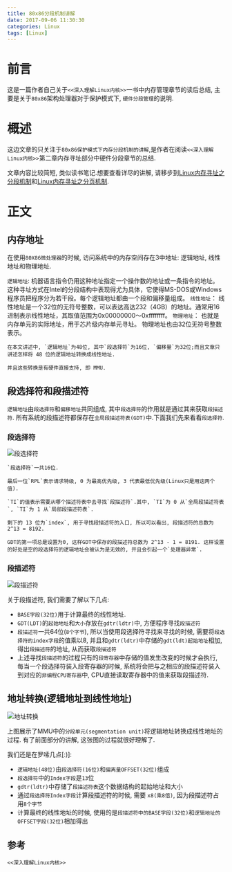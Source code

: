 ```yaml
---
title: 80x86分段机制讲解
date: 2017-09-06 11:30:30
categories: Linux
tags: [Linux]
---
```


# 前言

这是一篇作者自己关于`<<深入理解Linux内核>>`一书中内存管理章节的读后总结, 主要是关于`80x86`架构处理器对于保护模式下, `硬件分段管理`的说明.

<!--more-->

# 概述

这边文章的只关注于`80x86保护模式下内存分段机制的讲解`,是作者在阅读`<<深入理解Linux内核>>`第二章内存寻址部分中硬件分段章节的总结.

文章内容比较简短, 类似读书笔记.想要查看详尽的讲解, 请移步到[Linux内存寻址之分段机制](/2017/08/15/Linux内存寻址之分段机制)和[Linux内存寻址之分页机制](/2017/08/15/Linux内存寻址之分页机制).

# 正文

## 内存地址

在使用`80X86微处理器`的时候, 访问系统中的内存空间存在3中地址: 逻辑地址, 线性地址和物理地址.

`逻辑地址`:
机器语言指令仍用这种地址指定一个操作数的地址或一条指令的地址。 这种寻址方式在Intel的分段结构中表现得尤为具体，它使得MS-DOS或Windows程序员把程序分为若干段。每个逻辑地址都由一个段和偏移量组成。
`线性地址`：
线性地址是一个32位的无符号整数，可以表达高达232（4GB）的地址。通常用16进制表示线性地址，其取值范围为0x00000000～0xffffffff。
`物理地址`：
也就是内存单元的实际地址，用于芯片级内存单元寻址。 物理地址也由32位无符号整数表示。

```
在本文讲述中, `逻辑地址`为48位, 其中`段选择符`为16位, `偏移量`为32位;而且文章只讲述怎样将 48 位的逻辑地址转换成线性地址.

并且这些转换是有硬件直接支持, 即 MMU.
```

## 段选择符和段描述符

`逻辑地址`由`段选择符`和`偏移地址`共同组成, 其中`段选择符`的作用就是通过其来获取`段描述符`. 所有系统的段描述符都保存在`全局段描述符表(GDT)`中.下面我们先来看看`段选择符`.

### 段选择符

![段选择符](/images/selector.jpg)

```
`段选择符`一共16位. 

最后一位`RPL`表示请求特级, 0 为最高优先级, 3 代表最低优先级(Linux只是用这两个值).

`TI`的值表示需要从哪个描述符表中去寻找`段描述符`.其中, `TI`为 0 从`全局段描述符表`, `TI`为 1 从`局部段描述符表`. 

剩下的 13 位为`index`, 用于寻找段描述符的入口, 所以可以看出, 段描述符的总数为 2^13 = 8192.

GDT的第一项总是设置为0, 这样GDT中保存的段描述符总数为 2^13 - 1 = 8191. 这样设置的好处是空的段选择符的逻辑地址会被认为是无效的, 并且会引起一个`处理器异常`.
```

### 段描述符

![段描述符](/images/descriptor.jpg)

关于段描述符, 我们需要了解以下几点:

- `BASE字段(32位)`用于计算最终的线性地址.
- `GDT(LDT)`的`起始地址`和`大小`存放在`gdtr(ldtr)`中, 方便程序寻找`段描述符`
- `段描述符`一共64位(`8个字节`), 所以当使用段选择符寻找来寻找的时候, 需要将`段选择符的index字段`的值乘以8, 并且和`gdtr(ldtr)`中存储的`gdt(ldt)起始地址`相加,得出`段描述符`的地址, 从而获取`段描述符`
- 上述寻找`段描述符`的过程只有的`段寄存器`中存储的值发生改变的时候才会执行, 每当一个段选择符装入段寄存器的时候, 系统将会把与之相应的段描述符装入到对应的`非编程CPU寄存器`中, CPU直接读取寄存器中的值来获取段描述符.

## 地址转换(逻辑地址到线性地址)

![地址转换](/images/exchange.jpg)

上图展示了MMU中的`分段单元(segmentation unit)`将逻辑地址转换成线性地址的过程. 有了前面部分的讲解, 这张图的过程就很好理解了.


我们还是在罗嗦几点[:)]:

- `逻辑地址(48位)`由`段选择符(16位)`和`偏离量OFFSET(32位)`组成
- `段选择符`中的`Index字段`是`13`位
- `gdtr(ldtr)`中存储了`段描述符表`这个数据结构的起始地址和大小
- 通过`段选择符Index字段`计算段描述符的时候, 需要 `x8(乘8倍)`, 因为段描述符占用`8个字节`
- 计算最终的线性地址的时候, 使用的是`段描述符中的BASE字段(32位)`和`逻辑地址的OFFSET字段(32位)`相加得出

## 参考

`<<深入理解Linux内核>>`

